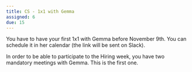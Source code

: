 ```yaml
---
title: CS - 1x1 with Gemma
assigned: 6
due: 15
---
```



You have to have your first 1x1 with Gemma before November 9th. You can schedule it in her calendar (the link will be sent on Slack).

In order to be able to participate to the Hiring week, you have two mandatory meetings with Gemma. This is the first one.
